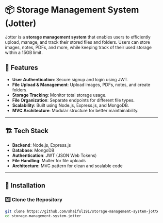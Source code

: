# 📦 Storage Management System (Jotter)

Jotter is a **storage management system** that enables users to efficiently upload, manage, and track their stored files and folders. Users can store images, notes, PDFs, and more, while keeping track of their used storage within a 15GB limit.

## 🚀 Features
- **User Authentication**: Secure signup and login using JWT.
- **File Upload & Management**: Upload images, PDFs, notes, and create folders.
- **Storage Tracking**: Monitor total storage usage.
- **File Organization**: Separate endpoints for different file types.
- **Scalability**: Built using Node.js, Express.js, and MongoDB.
- **MVC Architecture**: Modular structure for better maintainability.

---

## 🏗 Tech Stack
- **Backend**: Node.js, Express.js
- **Database**: MongoDB
- **Authentication**: JWT (JSON Web Tokens)
- **File Handling**: Multer for file uploads
- **Architecture**: MVC pattern for clean and scalable code

---

## 🔧 Installation

### 1️⃣ Clone the Repository
```sh
git clone https://github.com/shaiful191/storage-management-system-jotter.git
cd storage-management-system-jotter
